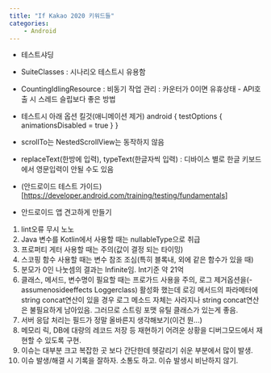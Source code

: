 ```yaml
---
title: "If Kakao 2020 키워드들"
categories:
    - Android
---
```

- 테스트샤딩
- SuiteClasses : 시나리오 테스트시 유용함
- CountingIdlingResource : 비동기 작업 관리 : 카운터가 0이면 유휴상태 - API호출 시 스레드 슬립보다 좋은 방법

- 테스트시 아래 옵션 킬것(애니메이션 제거)
android {
    testOptions {
        animationsDisabled = true
    }
}

- scrollTo는 NestedScrollView는 동작하지 않음
- replaceText(한방에 입력), typeText(한글자씩 입력) : 디바이스 별로 한글 키보드에서 영문입력이 안될 수도 있음

- (안드로이드 테스트 가이드)[https://developer.android.com/training/testing/fundamentals]



- 안드로이드 앱 견고하게 만들기
1. lint오류 무시 노노
2. Java 변수를 Kotlin에서 사용할 때는 nullableType으로 취급
3. 프로퍼티 게터 사용할 때는 주의(값이 결정 되는 타이밍)
4. 스코핑 함수 사용할 때는 변수 참조 조심(특히 블록내, 외에 같은 함수가 있을 때)
5. 분모가 0인 나눗셈의 결과는 Infinite임. Int기준 약 21억
6. 클래스, 메서드, 변수명이 필요할 때는 프로가드 사용을 주의, 로그 제거옵션을(-assumenosideeffects Loggerclass) 활성화 했는데
로깅 메서드의 파라메터에 string concat연산이 있을 경우 로그 메소드 자체는 사라지나 string concat연산은 불필요하게 남아있음.
그러므로 스트링 포맷 유틸 클래스가 있는게 좋음.
7. 서버 응답 처리는 필드가 정말 올바른지 생각해보기(이건 뭔...)
8. 메모리 릭, DB에 대량의 레코드 저장 등 재현하기 어려운 상황을 디버그모드에서 재현할 수 있도록 구현.
9. 이슈는 대부분 크고 복잡한 곳 보다 간단한데 헷갈리기 쉬운 부분에서 많이 발생.
10. 이슈 발생/해결 시 기록을 잘하자. 소통도 하고. 이슈 발생시 비난하지 않기.
